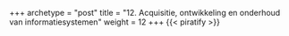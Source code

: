 +++
archetype = "post"
title = "12. Acquisitie, ontwikkeling en onderhoud van informatiesystemen"
weight = 12
+++
{{< piratify >}}